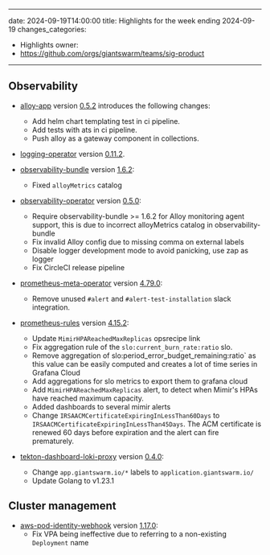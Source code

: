 
---
date: 2024-09-19T14:00:00
title: Highlights for the week ending 2024-09-19
changes_categories:
  - Highlights
owner:
  - https://github.com/orgs/giantswarm/teams/sig-product
---

## Observability

- [alloy-app](https://github.com/giantswarm/alloy-app) version [0.5.2](https://github.com/giantswarm/alloy-app/compare/v0.3.0...v0.5.2) introduces the following changes:
    - Add helm chart templating test in ci pipeline.
    - Add tests with ats in ci pipeline.
    - Push alloy as a gateway component in collections.

- [logging-operator](https://github.com/giantswarm/logging-operator) version [0.11.2](https://github.com/giantswarm/logging-operator/compare/v0.11.1...v0.11.2).

- [observability-bundle](https://github.com/giantswarm/observability-bundle) version [1.6.2](https://github.com/giantswarm/observability-bundle/compare/v1.6.1...v1.6.2):
    - Fixed `alloyMetrics` catalog

- [observability-operator](https://github.com/giantswarm/observability-operator) version [0.5.0](https://github.com/giantswarm/observability-operator/compare/v0.4.1...v0.5.0):
    - Require observability-bundle >= 1.6.2 for Alloy monitoring agent support, this is due to incorrect alloyMetrics catalog in observability-bundle
    - Fix invalid Alloy config due to missing comma on external labels
    - Disable logger development mode to avoid panicking, use zap as logger
    - Fix CircleCI release pipeline

- [prometheus-meta-operator](https://github.com/giantswarm/prometheus-meta-operator) version [4.79.0](https://github.com/giantswarm/prometheus-meta-operator/compare/v4.78.2...v4.79.0):
    - Remove unused `#alert` and `#alert-test-installation` slack integration.

- [prometheus-rules](https://github.com/giantswarm/prometheus-rules) version [4.15.2](https://github.com/giantswarm/prometheus-rules/compare/v4.15.1...v4.15.2):
    - Update `MimirHPAReachedMaxReplicas` opsrecipe link
    - Fix aggregation rule of the `slo:current_burn_rate:ratio` slo.
    - Remove aggregation of slo:period_error_budget_remaining:ratio` as this value can be easily computed and creates a lot of time series in Grafana Cloud
    - Add aggregations for slo metrics to export them to grafana cloud
    - Add `MimirHPAReachedMaxReplicas` alert, to detect when Mimir's HPAs have reached maximum capacity.
    - Added dashboards to several mimir alerts
    - Change `IRSAACMCertificateExpiringInLessThan60Days` to `IRSAACMCertificateExpiringInLessThan45Days`. The ACM certificate is renewed 60 days before expiration and the alert can fire prematurely.

- [tekton-dashboard-loki-proxy](https://github.com/giantswarm/tekton-dashboard-loki-proxy) version [0.4.0](https://github.com/giantswarm/tekton-dashboard-loki-proxy/compare/v0.3.0...v0.4.0):
    - Change `app.giantswarm.io/*` labels to `application.giantswarm.io/`
    - Update Golang to v1.23.1

## Cluster management

- [aws-pod-identity-webhook](https://github.com/giantswarm/aws-pod-identity-webhook) version [1.17.0](https://github.com/giantswarm/aws-pod-identity-webhook/compare/v1.16.0...v1.17.0):
    - Fix VPA being ineffective due to referring to a non-existing `Deployment` name
